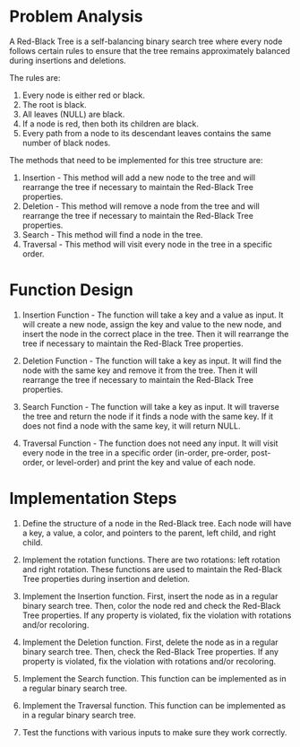 # Problem Analysis

A Red-Black Tree is a self-balancing binary search tree where every node follows certain rules to ensure that the tree remains approximately balanced during insertions and deletions.

The rules are:

1. Every node is either red or black.
2. The root is black.
3. All leaves (NULL) are black.
4. If a node is red, then both its children are black.
5. Every path from a node to its descendant leaves contains the same number of black nodes.

The methods that need to be implemented for this tree structure are:

1. Insertion - This method will add a new node to the tree and will rearrange the tree if necessary to maintain the Red-Black Tree properties.
2. Deletion - This method will remove a node from the tree and will rearrange the tree if necessary to maintain the Red-Black Tree properties.
3. Search - This method will find a node in the tree.
4. Traversal - This method will visit every node in the tree in a specific order.

# Function Design

1. Insertion Function - The function will take a key and a value as input. It will create a new node, assign the key and value to the new node, and insert the node in the correct place in the tree. Then it will rearrange the tree if necessary to maintain the Red-Black Tree properties.

2. Deletion Function - The function will take a key as input. It will find the node with the same key and remove it from the tree. Then it will rearrange the tree if necessary to maintain the Red-Black Tree properties.

3. Search Function - The function will take a key as input. It will traverse the tree and return the node if it finds a node with the same key. If it does not find a node with the same key, it will return NULL.

4. Traversal Function - The function does not need any input. It will visit every node in the tree in a specific order (in-order, pre-order, post-order, or level-order) and print the key and value of each node.

# Implementation Steps

1. Define the structure of a node in the Red-Black tree. Each node will have a key, a value, a color, and pointers to the parent, left child, and right child.

2. Implement the rotation functions. There are two rotations: left rotation and right rotation. These functions are used to maintain the Red-Black Tree properties during insertion and deletion.

3. Implement the Insertion function. First, insert the node as in a regular binary search tree. Then, color the node red and check the Red-Black Tree properties. If any property is violated, fix the violation with rotations and/or recoloring.

4. Implement the Deletion function. First, delete the node as in a regular binary search tree. Then, check the Red-Black Tree properties. If any property is violated, fix the violation with rotations and/or recoloring.

5. Implement the Search function. This function can be implemented as in a regular binary search tree.

6. Implement the Traversal function. This function can be implemented as in a regular binary search tree.

7. Test the functions with various inputs to make sure they work correctly.